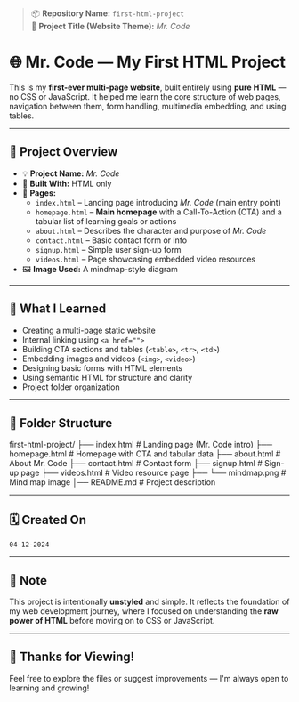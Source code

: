 > 📦 **Repository Name:** `first-html-project`  
> 🎨 **Project Title (Website Theme):** *Mr. Code*

# 🌐 Mr. Code — My First HTML Project

This is my **first-ever multi-page website**, built entirely using **pure HTML** — no CSS or JavaScript. It helped me learn the core structure of web pages, navigation between them, form handling, multimedia embedding, and using tables.

---

## 📌 Project Overview

- 💡 **Project Name:** *Mr. Code*
- 🌱 **Built With:** HTML only
- 📄 **Pages:**
  - `index.html` – Landing page introducing *Mr. Code* (main entry point)
  - `homepage.html` – **Main homepage** with a Call-To-Action (CTA) and a tabular list of learning goals or actions
  - `about.html` – Describes the character and purpose of *Mr. Code*
  - `contact.html` – Basic contact form or info
  - `signup.html` – Simple user sign-up form
  - `videos.html` – Page showcasing embedded video resources
- 🖼️ **Image Used:** A mindmap-style diagram 

---

## 🧠 What I Learned

- Creating a multi-page static website
- Internal linking using `<a href="">`
- Building CTA sections and tables (`<table>`, `<tr>`, `<td>`)
- Embedding images and videos (`<img>`, `<video>`)
- Designing basic forms with HTML elements
- Using semantic HTML for structure and clarity
- Project folder organization

---
## 📁 Folder Structure
first-html-project/
├── index.html # Landing page (Mr. Code intro)
├── homepage.html # Homepage with CTA and tabular data
├── about.html # About Mr. Code
├── contact.html # Contact form
├── signup.html # Sign-up page
├── videos.html # Video resource page
├── └── mindmap.png # Mind map image
│── README.md # Project description 


---

## 🗓️ Created On

`04-12-2024`

---

## 📣 Note

This project is intentionally **unstyled** and simple. It reflects the foundation of my web development journey, where I focused on understanding the **raw power of HTML** before moving on to CSS or JavaScript.

---

## 🙏 Thanks for Viewing!

Feel free to explore the files or suggest improvements — I'm always open to learning and growing!
